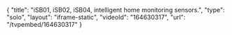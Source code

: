 {
    "title": "iSB01, iSB02, iSB04, intelligent home monitoring sensors.",
    "type": "solo",
    "layout": "iframe-static",
    "videoId": "164630317",
    "url": "\/tvpembed\/164630317"
}